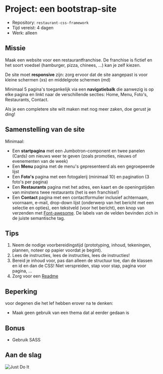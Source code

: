 # Project: een bootstrap-site

- Repository: `restaurant-css-framework`
- Tijd vereist: 4 dagen
- Werk: alleen

## Missie

Maak een website voor een restaurantfranchise. De franchise is fictief en het soort voedsel (hamburger, pizza, chinees, ...) kan je zelf kiezen.

De site moet **responsive** zijn: zorg ervoor dat de site aangepast is voor kleine schermen (xs) en middelgrote schermen (md)

Minimaal 5 pagina's toegankelijk via een **navigatiebalk** die aanwezig is op elke pagina en linkt naar de verschillende secties: Home, Menu, Foto's, Restaurants, Contact.

Als je een completere site wilt maken met nog meer zaken, doe gerust je ding!

## Samenstelling van de site
Minimaal:

- Een **startpagina** met een Jumbotron-component en twee panelen (Cards) om nieuws weer te geven (zoals promoties, nieuws of evenementen van de week)
- Een **Menu** pagina met de menu's gepresenteerd als een gegroepeerde lijst
- Een **Foto's** pagina met een fotogalerij (minimaal 10) en pagination (3 foto's per pagina)
- Een **Restaurants** pagina met het adres, een kaart en de openingstijden van minstens twee restaurants (het is een franchise!)
- Een **Contact** pagina met een contactformulier inclusief achternaam, voornaam, e-mail, drop-down lijst (onderwerp van het bericht met een selectie en opties), een tekstveld (voor het bericht), een knop van verzenden met [Font-awesome](https://fontawesome.com/). De labels van de velden bevinden zich in de juiste semantische tag.

## Tips

1. Neem de nodige voorbereidingstijd (prototyping, inhoud, tekeningen, plannen, noteer op papier voordat je begint).
2. Lees de instructies, lees de instructies, lees de instructies!
3. Bereid je inhoud voor, pas dan alleen de structuur toe, dan de klassen en id en dan de CSS! Niet verspreiden, stap voor stap, pagina voor pagina, ...
4. Zorg voor een [Readme](https://medium.com/becode/how-to-make-a-readme-on-github-cc11f3df606a)

## Beperking
voor degenen die het lef hebben erover na te denken:

- Maak geen gebruik van een thema dat al eerder gedaan is


## Bonus
- Gebruik SASS

## Aan de slag
![Just Do It](https://media.giphy.com/media/87xihBthJ1DkA/giphy.gif)
